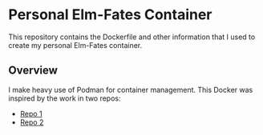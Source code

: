 # Personal Elm-Fates Container

This repository contains the Dockerfile and other information that I used to create my personal Elm-Fates container.

## Overview

I make heavy use of Podman for container management. This Docker was inspired by the work in two repos:

- [Repo 1](https://github.com/serbinsh/elm_containers)
- [Repo 2](https://github.com/NGEET/fates-tutorial)
